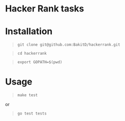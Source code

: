 # Hacker Rank tasks

# Installation

> `git clone git@github.com:BakitD/hackerrank.git`

> `cd hackerrank`

> `export GOPATH=$(pwd)`

# Usage

> `make test`

or

> `go test tests`